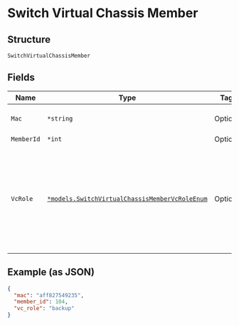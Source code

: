 
# Switch Virtual Chassis Member

## Structure

`SwitchVirtualChassisMember`

## Fields

| Name | Type | Tags | Description |
|  --- | --- | --- | --- |
| `Mac` | `*string` | Optional | fpc0, same as the mac of device_id |
| `MemberId` | `*int` | Optional | - |
| `VcRole` | [`*models.SwitchVirtualChassisMemberVcRoleEnum`](../../doc/models/switch-virtual-chassis-member-vc-role-enum.md) | Optional | Both vc_role master and backup will be matched to routing-engine role in Junos preprovisioned VC config. enum: `backup`, `linecard`, `master` |

## Example (as JSON)

```json
{
  "mac": "aff827549235",
  "member_id": 104,
  "vc_role": "backup"
}
```

